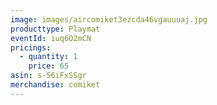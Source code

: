 ```yaml
---
image: images/aircomiket3ezcda46vgauuuaj.jpg
producttype: Playmat
eventId: iuq6O2mCN
pricings:
  - quantity: 1
    price: 65
asin: s-S6iFxSSgr
merchandise: comiket
---
```

